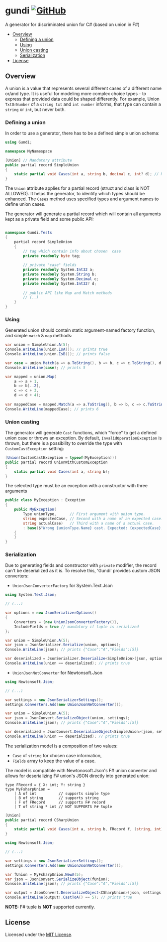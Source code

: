 # gundi [![GitHub](https://img.shields.io/github/license/lukaszkrzywizna/gundi)](/LICENSE)

A generator for discriminated union for C# (based on union in F#)

- [Overview](#overview)
    - [Defining a union](#defining-a-union)
    - [Using](#using)
    - [Union casting](#union-casting)
    - [Serialization](#serialization)
- [License](#license)

## Overview

A union is a value that represents several different cases of a different name or/and type. It is useful for modeling
more complex choice types - to express that provided data could be shaped differently. For example, Union `TxtOrNumber`
of a `string txt` and `int number` informs, that type can contain a `string` or `int`, but never both.

### Defining a union

In order to use a generator, there has to be a defined simple union schema:

```csharp
using Gundi;

namespace MyNamespace

[Union] // Mandatory attribute
public partial record SimpleUnion
{
    static partial void Cases(int a, string b, decimal c, int? d); // Mandatory function. `static partial void Cases` is a must-have
}
```

The `Union` attribute applies for a partial record (struct and class is NOT ALLOWED). It helps the generator, to
identify which types should be enhanced. The `Cases` method uses specified types and argument names to define union
cases.

The generator will generate a partial record which will contain all arguments kept as a private field and some public
API:

```csharp

namespace Gundi.Tests
{
    partial record SimpleUnion
    {
        // tag which contain info about chosen  case
        private readonly byte tag;
        
        // private "case" fields
        private readonly System.Int32 a;
        private readonly System.String b;
        private readonly System.Decimal c;
        private readonly System.Int32? d;
        
        // public API like Map and Match methods
        // (..)
    }
}
```

### Using

Generated union should contain static argument-named factory function, and simple `match` & `map` methods:

```csharp
var union = SimpleUnion.A(5);
Console.WriteLine(union.IsA()); // prints true
Console.WriteLine(union.IsB()); // prints false

var case = union.Match(a => a.ToString(), b => b, c => c.ToString(), d => d.ToString());
Console.WriteLine(case); // prints 5

var mapped = union.Map(
    a => a + 1,
    b => b[..2],
    c => c + 3,
    d => d + 4);
    
var mappedCase = mapped.Match(a => a.ToString(), b => b, c => c.ToString(), d => d.ToString());
Console.WriteLine(mappedCase); // prints 6

```

### Union casting

The generator will generate `Cast` functions, which "force" to get a defined union case or throws an exception. By
default, `InvalidOperationException` is thrown, but there is a possibility to override the type
with `CustomCastException` setting:

```csharp
[Union(CustomCastException = typeof(MyException))]
public partial record UnionWithCustomException
{
    static partial void Cases(int a, string b);
}
```

The selected type must be an exception with a constructor with three arguments

```csharp
public class MyException : Exception
{
    public MyException(
        Type unionType,      // First argument with union type.
        string expectedCase, // Second with a name of an expected case.
        string actualCase)   // Third with a name of a actual case.
        : base($"Wrong {unionType.Name} cast. Expected: {expectedCase}, Actual: {actualCase}")
    {
    }
}
```

### Serialization

Due to generating fields and constructor with `private` modifier, the record can't be deserialized as it is. To resolve this, 'Gundi' provides custom JSON converters:

- `UnionJsonConverterFactory` for System.Text.Json

```csharp
using System.Text.Json;

// (...)

var options = new JsonSerializerOptions()
{
    Converters = {new UnionJsonConverterFactory()},
    IncludeFields = true // mandatory if tuple is serialized
};

var union = SimpleUnion.A(5);
var json = JsonSerializer.Serialize(union, options);
Console.WriteLine(json); // prints {"Case":"A","Fields":[5]}

var deserialized = JsonSerializer.Deserialize<SimpleUnion>(json, options);
Console.WriteLine(union == deserialized); // prints true
```

- `UnionJsonNetConverter` for Newtonsoft.Json

```csharp
using Newtonsoft.Json;

// (...)

var settings = new JsonSerializerSettings();
settings.Converters.Add(new UnionJsonNetConverter());

var union = SimpleUnion.A(5);
var json = JsonConvert.SerializeObject(union, settings);
Console.WriteLine(json); // prints {"Case":"A","Fields":[5]}

var deserialized = JsonConvert.DeserializeObject<SimpleUnion>(json, settings);
Console.WriteLine(union == deserialized); // prints true
```

The serialization model is a composition of two values:
- `Case` of `string` for chosen case information,
- `Fields` array to keep the value of a case.

The model is compatible with Newtonosoft.Json's F# union converter and allows for deserializing F# union's JSON directly into generated union:

```f#
type FRecord = { X: int; Y: string }
type MyFsharpUnion =
    | A of int          // supports simple type
    | B of string       // supports string
    | F of FRecord      // supports F# record
    | T of string * int // NOT SUPPORTS F# tuple
```

```c#
[Union]
public partial record CSharpUnion
{
    static partial void Cases(int a, string b, FRecord f, (string, int) t);
}
```

```c#
using Newtonsoft.Json;

// (...)

var settings = new JsonSerializerSettings();
settings.Converters.Add(new UnionJsonNetConverter());

var fUnion = MyFsharpUnion.NewA(5);
var json = JsonConvert.SerializeObject(fUnion);
Console.WriteLine(json); // prints {"Case":"A","Fields":[5]}

var output = JsonConvert.DeserializeObject<CSharpUnion>(json, settings);
Console.WriteLine(output!.CastToA() == 5); // prints true
```

**NOTE:** F# tuple is **NOT** supported currently.

## License

Licensed under the [MIT License](LICENSE.txt).
